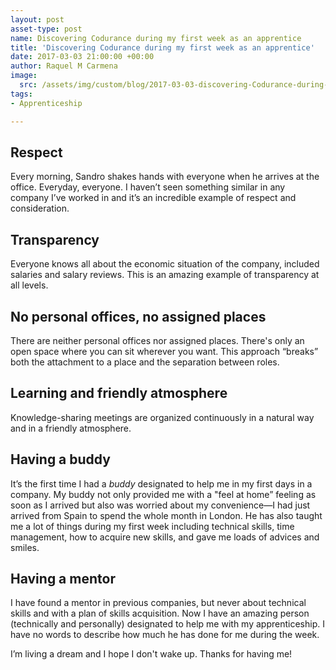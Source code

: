 ```yaml
---
layout: post
asset-type: post
name: Discovering Codurance during my first week as an apprentice
title: 'Discovering Codurance during my first week as an apprentice'
date: 2017-03-03 21:00:00 +00:00
author: Raquel M Carmena
image:
  src: /assets/img/custom/blog/2017-03-03-discovering-Codurance-during-my-first-week.jpg
tags:
- Apprenticeship

---
```

## Respect

Every morning, Sandro shakes hands with everyone when he arrives at the office. Everyday, everyone. I haven’t seen something similar in any company I’ve worked in and it’s an incredible example of respect and consideration.

## Transparency

Everyone knows all about the economic situation of the company, included salaries and salary reviews. This is an amazing example of transparency at all levels. 

## No personal offices, no assigned places

There are neither personal offices nor assigned places. There's only an open space where you can sit wherever you want. This approach “breaks” both the attachment to a place and the separation between roles.

## Learning and friendly atmosphere

Knowledge-sharing meetings are organized continuously in a natural way and in a friendly atmosphere. 

## Having a buddy

It’s the first time I had a _buddy_ designated to help me in my first days in a company. My buddy not only provided me with a "feel at home” feeling as soon as I arrived but also was worried about my convenience—I had just arrived from Spain to spend the whole month in London. He has also taught me a lot of things during my first week including technical skills, time management, how to acquire new skills, and gave me loads of advices and smiles. 

## Having a mentor

I have found a mentor in previous companies, but never about technical skills and with a plan of skills acquisition. Now I have an amazing person (technically and personally) designated to help me with my apprenticeship. I have no words to describe how much he has done for me during the week. 

I’m living a dream and I hope I don't wake up. Thanks for having me!
